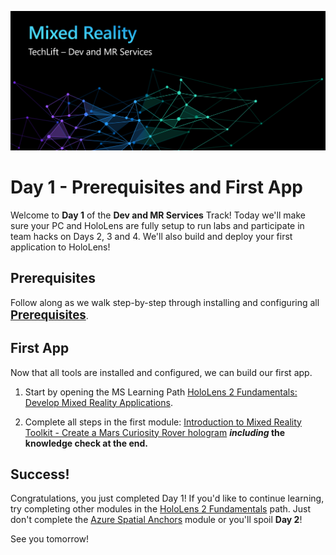 ![Dev Track Banner](Images/MRTL-DevBanner.png)

# Day 1 - Prerequisites and First App

Welcome to **Day 1** of the **Dev and MR Services** Track! Today we'll make sure your PC and HoloLens are fully setup to run labs and participate in team hacks on Days 2, 3 and 4. We'll also build and deploy your first application to HoloLens!

## Prerequisites

Follow along as we walk step-by-step through installing and configuring all <span style="font-size:14.0pt">**[Prerequisites](prerequisites.md)**</span>.

## First App

Now that all tools are installed and configured, we can build our first app. 

1. Start by opening the MS Learning Path [HoloLens 2 Fundamentals: Develop Mixed Reality Applications](https://docs.microsoft.com/en-us/learn/paths/beginner-hololens-2-tutorials/).

1. Complete all steps in the first module: [Introduction to Mixed Reality Toolkit - Create a Mars Curiosity Rover hologram](https://docs.microsoft.com/en-us/learn/modules/learn-mrtk-tutorials/) ***including* the knowledge check at the end.**

## Success!

Congratulations, you just completed Day 1! If you'd like to continue learning, try completing other modules in the [HoloLens 2 Fundamentals](https://docs.microsoft.com/en-us/learn/paths/beginner-hololens-2-tutorials/) path. Just don't complete the [Azure Spatial Anchors]() module or you'll spoil **Day 2**!

See you tomorrow!
